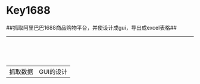 # Key1688

##抓取阿里巴巴1688商品购物平台，并使设计成gui，导出成excel表格##

*********************

  
  <table>
    <tr>
        <td>抓取数据</td>
        <td>GUI的设计</td>
    </tr>
</table>
